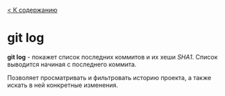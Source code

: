 [< К содержанию](../readme.md)

# git log



__git log__ - покажет список последних коммитов и их хеши *SHA1*. Список выводится начиная с последнего коммита. 

 Позволяет просматривать и фильтровать историю проекта, а также искать в ней конкретные изменения.

 

 